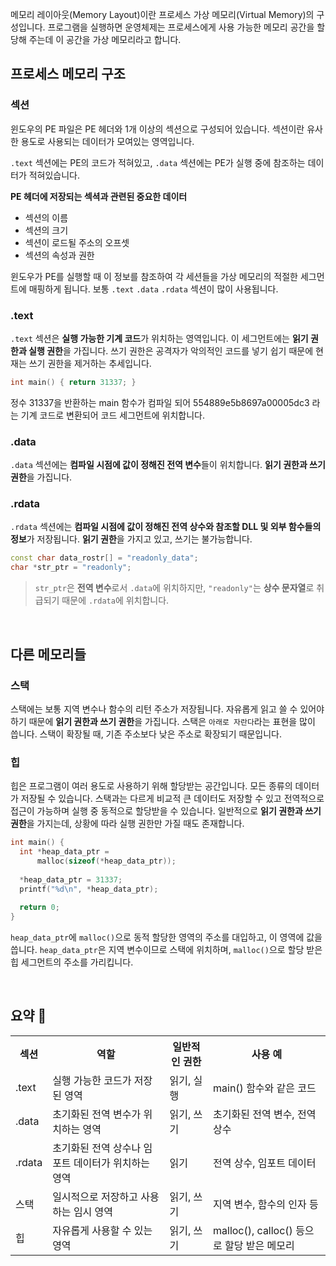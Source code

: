 메모리 레이아웃(Memory Layout)이란 프로세스 가상 메모리(Virtual Memory)의 구성입니다.
프로그램을 실행하면 운영체제는 프로세스에게 사용 가능한 메모리 공간을 할당해 주는데 이 공간을 가상 메모리라고 합니다.

## 프로세스 메모리 구조
### 섹션
윈도우의 PE 파일은 PE 헤더와 1개 이상의 섹션으로 구성되어 있습니다. 섹션이란 유사한 용도로 사용되는 데이터가 모여있는 영역입니다.

```.text``` 섹션에는 PE의 코드가 적혀있고, ```.data``` 섹션에는 PE가 실행 중에 참조하는 데이터가 적혀있습니다.

**PE 헤더에 저장되는 섹셕과 관련된 중요한 데이터**
- 섹션의 이름
- 섹션의 크기
- 섹션이 로드될 주소의 오프셋
- 섹션의 속성과 권한

윈도우가 PE를 실행할 때 이 정보를 참조하여 각 세션들을 가상 메모리의 적절한 세그먼트에 매핑하게 됩니다.
보통 ```.text``` ```.data``` ```.rdata``` 섹션이 많이 사용됩니다.

### .text
```.text``` 섹션은 **실행 가능한 기계 코드**가 위치하는 영역입니다. 이 세그먼트에는 **읽기 권한과 실행 권한**을 가집니다. 쓰기 권한은 공격자가 악의적인 코드를 넣기 쉽기 때문에 현재는 쓰기 권한을 제거하는 추세입니다.

```cpp
int main() { return 31337; }
```
정수 31337을 반환하는 main 함수가 컴파일 되어 554889e5b8697a00005dc3 라는 기계 코드로 변환되어 코드 세그먼트에 위치합니다.

### .data
```.data``` 섹션에는 **컴파일 시점에 값이 정해진 전역 변수**들이 위치합니다. **읽기 권한과 쓰기 권한**을 가집니다.

### .rdata
```.rdata``` 섹션에는 **컴파일 시점에 값이 정해진 전역 상수와 참조할 DLL 및 외부 함수들의 정보**가 저장됩니다. **읽기 권한**을 가지고 있고, 쓰기는 불가능합니다.

```cpp
const char data_rostr[] = "readonly_data";
char *str_ptr = "readonly";
```
> ```str_ptr```은 **전역 변수**로서 ```.data```에 위치하지만, ```"readonly"```는 **상수 문자열**로 취급되기 때문에 ```.rdata```에 위치합니다.

<br/>

## 다른 메모리들
### 스택
스택에는 보통 지역 변수나 함수의 리턴 주소가 저장됩니다. 자유롭게 읽고 쓸 수 있어야 하기 때문에 **읽기 권한과 쓰기 권한**을 가집니다. 
스택은 ```아래로 자란다```라는 표현을 많이 씁니다. 스택이 확장될 때, 기존 주소보다 낮은 주소로 확장되기 때문입니다.

### 힙
힙은 프로그램이 여러 용도로 사용하기 위해 할당받는 공간입니다. 모든 종류의 데이터가 저장될 수 있습니다. 스택과는 다르게 비교적 큰 데이터도 저장할 수 있고 전역적으로 접근이 가능하며 실행 중 동적으로 할당받을 수 있습니다.
일반적으로 **읽기 권한과 쓰기 권한**을 가지는데, 상황에 따라 실행 권한만 가질 때도 존재합니다.

```cpp
int main() {
  int *heap_data_ptr =
      malloc(sizeof(*heap_data_ptr));
      
  *heap_data_ptr = 31337;
  printf("%d\n", *heap_data_ptr);
  
  return 0;
}
```
```heap_data_ptr```에 ```malloc()```으로 동적 할당한 영역의 주소를 대입하고, 이 영역에 값을 씁니다.
```heap_data_ptr```은 지역 변수이므로 스택에 위치하며, ```malloc()```으로 할당 받은 힙 세그먼트의 주소를 가리킵니다.

<br/>

## 요약 📑
<table>
<tr><th>섹션</th><th>역할</th><th>일반적인 권한</th><th>사용 예</th></tr>
<tr><td>.text</td><td>실행 가능한 코드가 저장된 영역</td><td>읽기, 실행</td><td>main() 함수와 같은 코드</td></tr>
<tr><td>.data</td><td>초기화된 전역 변수가 위치하는 영역</td><td>읽기, 쓰기</td><td>초기화된 전역 변수, 전역 상수</td></tr>
<tr><td>.rdata</td><td>초기화된 전역 상수나 임포트 데이터가 위치하는 영역</td><td>읽기</td><td>전역 상수, 임포트 데이터</td></tr>
<tr><td>스택</td><td>일시적으로 저장하고 사용하는 임시 영역</td><td>읽기, 쓰기</td><td>지역 변수, 함수의 인자 등</td></tr>
<tr><td>힙</td><td>자유롭게 사용할 수 있는 영역</td><td>읽기, 쓰기</td><td>malloc(), calloc() 등으로 할당 받은 메모리</td></tr>
</table>